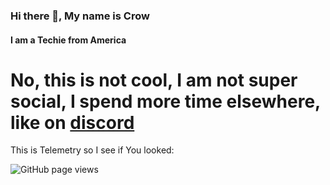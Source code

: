 ### Hi there 👋, My name is Crow
#### I am a Techie from America

# No, this is not cool, I am not super social, I spend more time elsewhere, like on [discord](https://discord.gg/yogi)

This is Telemetry so I see if You looked:

<img src="https://komarev.com/ghpvc/?username=rubixcube199&color=45707a&style=flat-square" alt="GitHub page views">
